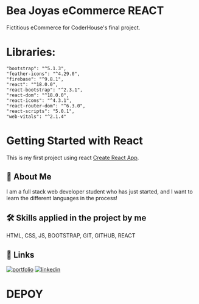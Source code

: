 # Bea Joyas eCommerce REACT
Fictitious eCommerce for CoderHouse's final project. 

# Libraries: 
    "bootstrap": "^5.1.3",
    "feather-icons": "^4.29.0",
    "firebase": "^9.8.1",
    "react": "^18.0.0",
    "react-bootstrap": "^2.3.1",
    "react-dom": "^18.0.0",
    "react-icons": "^4.3.1",
    "react-router-dom": "^6.3.0",
    "react-scripts": "5.0.1",
    "web-vitals": "^2.1.4"

# Getting Started with React 
This is my first project using react [Create React App](https://github.com/facebook/create-react-app).

## 🚀 About Me
I am a full stack web developer student who has just started, and I want to learn the different languages ​​in the process!


## 🛠 Skills applied in the project by me
HTML, CSS, JS, BOOTSTRAP, GIT, GITHUB, REACT

## 🔗 Links
[![portfolio](https://img.shields.io/badge/my_portfolio-000?style=for-the-badge&logo=ko-fi&logoColor=white)](https://github.com/teosayegh?tab=repositories)
[![linkedin](https://img.shields.io/badge/linkedin-0A66C2?style=for-the-badge&logo=linkedin&logoColor=white)](https://www.linkedin.com/in/teo-sayegh/)


# DEPOY


